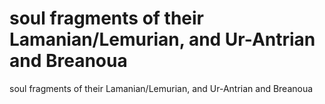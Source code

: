 # soul fragments of their Lamanian/Lemurian, and Ur-Antrian and Breanoua

soul fragments of their Lamanian/Lemurian, and Ur-Antrian and Breanoua